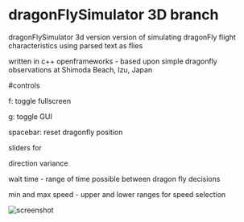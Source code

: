 # dragonFlySimulator 3D branch
dragonFlySimulator 3d version version of simulating dragonFly flight characteristics
using parsed text as flies 

written in c++ openframeworks - based upon simple dragonfly observations at Shimoda Beach, Izu, Japan

#controls

f: toggle fullscreen

g: toggle GUI

spacebar: reset dragonfly position

sliders for

direction variance

wait time - range of time possible between dragon fly decisions

min and max speed - upper and lower ranges for speed selection


![screenshot](http://buzzo.com/wp-content/uploads/2018/11/text-dragonflies.png)
